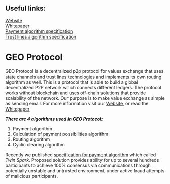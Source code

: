 ## Useful links:
[Website](https://geoprotocol.io/)                                                                                                          
[Whitepaper](https://drive.google.com/file/d/10FrJI2Z_Hos0FV7wpUgrPfMJTjNb-fGA/view)                                                                
[Payment algorithm specification](https://github.com/GEO-Protocol/specs-protocol/blob/master/transactions/transactions.md)                    
[Trust lines algorithm specification](https://github.com/GEO-Protocol/specs-protocol/blob/master/trust_lines/trust_lines.md)

# GEO Protocol

GEO Protocol is a decentralized p2p protocol for values exchange that uses state channels and trust lines technologies and implements its own routing algorithm as well. 
This is a protocol that is able to build a global decentralized P2P network which connects different ledgers.
The protocol works without blockchain and uses off-chain solutions that provide scalability of the network. 
Our purpose is to make value exchange as simple as sending email. 
For more information visit our [Website](https://geoprotocol.io/), or read the [Whitepaper](https://drive.google.com/file/d/1Cd3CExvwWjTR_mLhHx-HeRvxqw8wUhFJ/view)

**_There are 4 algorithms used in GEO Protocol:_**
1. Payment algorithm
2. Calculation of payment possibilities algorithm
3. Routing algorithm
4. Cyclic clearing algorithm

Recently we published [specification for payment algorithm](https://github.com/GEO-Protocol/specs-protocol/blob/master/transactions/transactions.md) which called *Twin Spark*.
Proposed solution provides ability for up to several hundreds participants to achieve 100% consensus via communications through potentially unstable and untrusted environment, under active fraud attempts of malicious participants.



